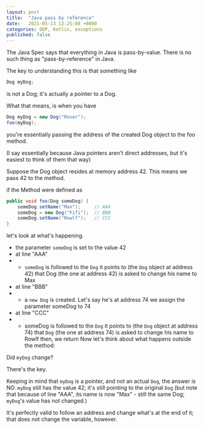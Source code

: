```yaml
---
layout: post
title:  "Java pass by reference"
date:   2021-05-13 12:25:08 +0000
categories: OOP, Kotlin, exceptions
published: false
--- 
```


The Java Spec says that everything in Java is pass-by-value. There is no such thing as "pass-by-reference" in Java.

The key to understanding this is that something like


``` java
Dog myDog;
```

is not a Dog; it's actually a pointer to a Dog.

What that means, is when you have

``` java
Dog myDog = new Dog("Rover");
foo(myDog);
```

you're essentially passing the address of the created Dog object to the foo method.

(I say essentially because Java pointers aren't direct addresses, but it's easiest to think of them that way)

Suppose the Dog object resides at memory address 42. This means we pass 42 to the method.

if the Method were defined as

``` java
public void foo(Dog someDog) {
    someDog.setName("Max");     // AAA
    someDog = new Dog("Fifi");  // BBB
    someDog.setName("Rowlf");   // CCC
}
```

let's look at what's happening.

- the parameter `someDog` is set to the value 42
- at line "AAA"
- - `someDog` is followed to the `Dog` it points to (the `Dog` object at address 42)
that Dog (the one at address 42) is asked to change his name to Max
- at line "BBB"
- - a `new Dog` is created. Let's say he's at address 74
we assign the parameter someDog to 74
- at line "CCC"
- - someDog is followed to the `Dog` it points to (the `Dog` object at address 74)
that `Dog` (the one at address 74) is asked to change his name to Rowlf
then, we return
Now let's think about what happens outside the method:

Did `myDog` change?

There's the key.

Keeping in mind that `myDog` is a pointer, and not an actual `Dog`, the answer is NO. `myDog` still has the value 42; it's still pointing to the original `Dog` (but note that because of line "AAA", its name is now "Max" - still the same Dog; `myDog`'s value has not changed.)

It's perfectly valid to follow an address and change what's at the end of it; that does not change the variable, however.